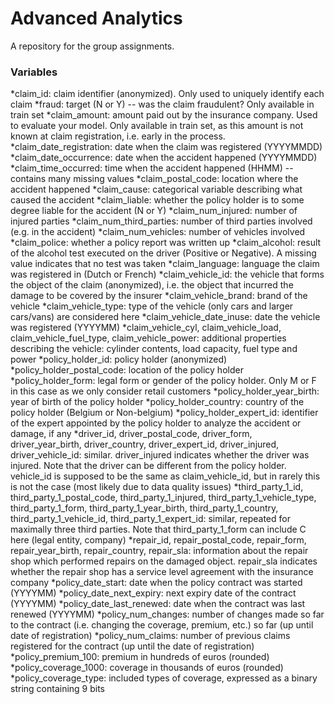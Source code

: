 # Advanced Analytics

A repository for the group assignments.




<h3> Variables </h3>

*claim_id: claim identifier (anonymized). Only used to uniquely identify each claim
*fraud: target (N or Y) -- was the claim fraudulent? Only available in train set
*claim_amount: amount paid out by the insurance company. Used to evaluate your model. Only available in train set, as this amount is not known at claim registration, i.e. early in the process.
*claim_date_registration: date when the claim was registered (YYYYMMDD)
*claim_date_occurrence: date when the accident happened (YYYYMMDD)
*claim_time_occurred: time when the accident happened (HHMM) -- contains many missing values
*claim_postal_code: location where the accident happened
*claim_cause: categorical variable describing what caused the accident
*claim_liable: whether the policy holder is to some degree liable for the accident (N or Y)
*claim_num_injured: number of injured parties
*claim_num_third_parties: number of third parties involved (e.g. in the accident)
*claim_num_vehicles: number of vehicles involved
*claim_police: whether a policy report was written up
*claim_alcohol: result of the alcohol test executed on the driver (Positive or Negative). A missing value indicates that no test was taken
*claim_language: language the claim was registered in (Dutch or French)
*claim_vehicle_id: the vehicle that forms the object of the claim (anonymized), i.e. the object that incurred the damage to be covered by the insurer
*claim_vehicle_brand: brand of the vehicle
*claim_vehicle_type: type of the vehicle (only cars and larger cars/vans) are considered here
*claim_vehicle_date_inuse: date the vehicle was registered (YYYYMM)
*claim_vehicle_cyl, claim_vehicle_load, claim_vehicle_fuel_type, claim_vehicle_power: additional properties describing the vehicle: cylinder contents, load capacity, fuel type and power
*policy_holder_id: policy holder (anonymized)
*policy_holder_postal_code: location of the policy holder
*policy_holder_form: legal form or gender of the policy holder. Only M or F in this case as we only consider retail customers
*policy_holder_year_birth: year of birth of the policy holder
*policy_holder_country: country of the policy holder (Belgium or Non-belgium)
*policy_holder_expert_id: identifier of the expert appointed by the policy holder to analyze the accident or damage, if any
*driver_id, driver_postal_code, driver_form, driver_year_birth, driver_country, driver_expert_id, driver_injured, driver_vehicle_id: similar. driver_injured indicates whether the driver was injured. Note that the driver can be different from the policy holder. vehicle_id is supposed to be the same as claim_vehicle_id, but in rarely this is not the case (most likely due to data quality issues)
*third_party_1_id, third_party_1_postal_code, third_party_1_injured, third_party_1_vehicle_type, third_party_1_form, third_party_1_year_birth, third_party_1_country, third_party_1_vehicle_id, third_party_1_expert_id: similar, repeated for maximally three third parties. Note that third_party_1_form can include C here (legal entity, company)
*repair_id, repair_postal_code, repair_form, repair_year_birth, repair_country, repair_sla: information about the repair shop which performed repairs on the damaged object. repair_sla indicates whether the repair shop has a service level agreement with the insurance company
*policy_date_start: date when the policy contract was started (YYYYMM)
*policy_date_next_expiry: next expiry date of the contract (YYYYMM)
*policy_date_last_renewed: date when the contract was last renewed (YYYYMM)
*policy_num_changes: number of changes made so far to the contract (i.e. changing the coverage, premium, etc.) so far (up until date of registration)
*policy_num_claims: number of previous claims registered for the contract (up until the date of registration)
*policy_premium_100: premium in hundreds of euros (rounded)
*policy_coverage_1000: coverage in thousands of euros (rounded)
*policy_coverage_type: included types of coverage, expressed as a binary string containing 9 bits

